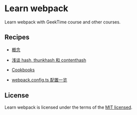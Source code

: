 # Learn webpack

Learn webpack with GeekTime course and other courses.

## Recipes

- [概念](./docs/concepts.md)

- [浅谈 hash, thunkhash 和 contenthash](./docs/file-fingerprint.md)

- [Cookbooks](./docs/cookbooks.md)

- [webpack.config.ts 配置一览](./config/webpack.config.ts)

## License

Learn webpack is licensed under the terms of the [MIT licensed](https://opensource.org/licenses/MIT).
